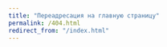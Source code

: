 ```yaml
---
title: "Переадресация на главную страницу"
permalink: /404.html
redirect_from: "/index.html"
---
```

